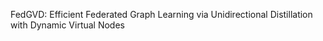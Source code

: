 FedGVD: Efficient Federated Graph Learning via Unidirectional Distillation with Dynamic Virtual Nodes
